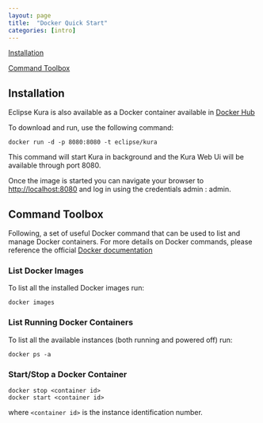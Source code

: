 ```yaml
---
layout: page
title:  "Docker Quick Start"
categories: [intro]
---
```


[Installation](#installation)

[Command Toolbox](#command-toolbox)

## Installation

Eclipse Kura is also available as a Docker container available in [Docker Hub](https://hub.docker.com/r/eclipse/kura/)

To download and run, use the following command:

```
docker run -d -p 8080:8080 -t eclipse/kura
```

This command will start Kura in background and the Kura Web Ui will be available through port 8080.

Once the image is started you can navigate your browser to [http://localhost:8080](http://localhost:8080) and log in using the credentials admin : admin.


## Command Toolbox

Following, a set of useful Docker command that can be used to list and manage Docker containers.
For more details on Docker commands, please reference the official [Docker documentation](https://docs.docker.com/get-started/) 

### List Docker Images

To list all the installed Docker images run:

```
docker images
```

### List Running Docker Containers

To list all the available instances (both running and powered off) run:

```
docker ps -a
```

### Start/Stop a Docker Container

```
docker stop <container id>
docker start <container id>
```

where `<container id>` is the instance identification number.
